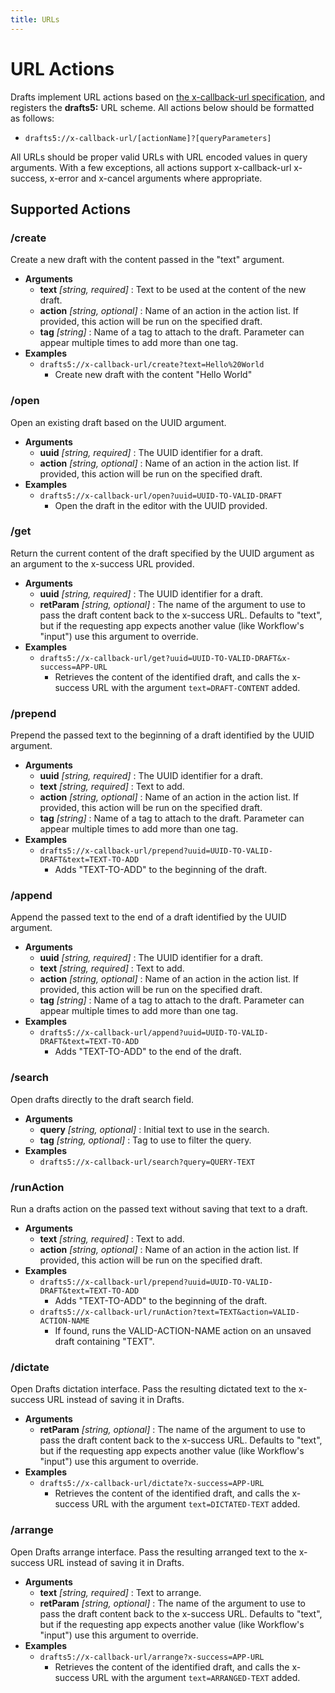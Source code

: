 ```yaml
---
title: URLs
---
```

# URL Actions

Drafts implement URL actions based on [the x-callback-url specification](http://x-callback-url.com/), and registers the **drafts5:** URL scheme.  All actions below should be formatted as follows:

- `drafts5://x-callback-url/[actionName]?[queryParameters]`

All URLs should be proper valid URLs with URL encoded values in query arguments. With a few exceptions, all actions support x-callback-url x-success, x-error and x-cancel arguments where appropriate.

## Supported Actions

### /create

Create a new draft with the content passed in the "text" argument.

- **Arguments**
  - **text** *[string, required]* : Text to be used at the content of the new draft.
  - **action** *[string, optional]* : Name of an action in the action list. If provided, this action will be run on the specified draft.
  - **tag** *[string]* : Name of a tag to attach to the draft. Parameter can appear multiple times to add more than one tag.
- **Examples**
  - `drafts5://x-callback-url/create?text=Hello%20World`
    - Create new draft with the content "Hello World"

### /open

Open an existing draft based on the UUID argument.

- **Arguments**
  - **uuid** *[string, required]* : The UUID identifier for a draft.
  - **action** *[string, optional]* : Name of an action in the action list. If provided, this action will be run on the specified draft.
- **Examples**
  - `drafts5://x-callback-url/open?uuid=UUID-TO-VALID-DRAFT`
    - Open the draft in the editor with the UUID provided.

### /get

Return the current content of the draft specified by the UUID argument as an argument to the x-success URL provided.

- **Arguments**
  - **uuid** *[string, required]* : The UUID identifier for a draft.
  - **retParam** *[string, optional]* : The name of the argument to use to pass the draft content back to the x-success URL.  Defaults to "text", but if the requesting app expects another value (like Workflow's "input") use this argument to override.
- **Examples**
  - `drafts5://x-callback-url/get?uuid=UUID-TO-VALID-DRAFT&x-success=APP-URL`
    - Retrieves the content of the identified draft, and calls the x-success URL with the argument `text=DRAFT-CONTENT` added.

### /prepend

Prepend the passed text to the beginning of a draft identified by the UUID argument.

- **Arguments**
  - **uuid** *[string, required]* : The UUID identifier for a draft.
  - **text** *[string, required]* : Text to add.
  - **action** *[string, optional]* : Name of an action in the action list. If provided, this action will be run on the specified draft.
  - **tag** *[string]* : Name of a tag to attach to the draft. Parameter can appear multiple times to add more than one tag.
- **Examples**
  - `drafts5://x-callback-url/prepend?uuid=UUID-TO-VALID-DRAFT&text=TEXT-TO-ADD`
    - Adds "TEXT-TO-ADD" to the beginning of the draft.

### /append

Append the passed text to the end of a draft identified by the UUID argument.

- **Arguments**
  - **uuid** *[string, required]* : The UUID identifier for a draft.
  - **text** *[string, required]* : Text to add.
  - **action** *[string, optional]* : Name of an action in the action list. If provided, this action will be run on the specified draft.
  - **tag** *[string]* : Name of a tag to attach to the draft. Parameter can appear multiple times to add more than one tag.
- **Examples**
  - `drafts5://x-callback-url/append?uuid=UUID-TO-VALID-DRAFT&text=TEXT-TO-ADD`
    - Adds "TEXT-TO-ADD" to the end of the draft.

### /search

Open drafts directly to the draft search field.

- **Arguments**
  - **query** *[string, optional]* : Initial text to use in the search.
  - **tag** *[string, optional]* : Tag to use to filter the query.
- **Examples**
  - `drafts5://x-callback-url/search?query=QUERY-TEXT`

### /runAction

Run a drafts action on the passed text without saving that text to a draft.

- **Arguments**
  - **text** *[string, required]* : Text to add.
  - **action** *[string, optional]* : Name of an action in the action list. If provided, this action will be run on the specified draft.
- **Examples**
  - `drafts5://x-callback-url/prepend?uuid=UUID-TO-VALID-DRAFT&text=TEXT-TO-ADD`
    - Adds "TEXT-TO-ADD" to the beginning of the draft.
  - `drafts5://x-callback-url/runAction?text=TEXT&action=VALID-ACTION-NAME`
    - If found, runs the VALID-ACTION-NAME action on an unsaved draft containing "TEXT".

### /dictate

Open Drafts dictation interface. Pass the resulting dictated text to the x-success URL instead of saving it in Drafts.

- **Arguments**
  - **retParam** *[string, optional]* : The name of the argument to use to pass the draft content back to the x-success URL.  Defaults to "text", but if the requesting app expects another value (like Workflow's "input") use this argument to override.
- **Examples**
  - `drafts5://x-callback-url/dictate?x-success=APP-URL`
    - Retrieves the content of the identified draft, and calls the x-success URL with the argument `text=DICTATED-TEXT` added.

### /arrange

Open Drafts arrange interface. Pass the resulting arranged text to the x-success URL instead of saving it in Drafts.

- **Arguments**
  - **text** *[string, required]* : Text to arrange.
  - **retParam** *[string, optional]* : The name of the argument to use to pass the draft content back to the x-success URL.  Defaults to "text", but if the requesting app expects another value (like Workflow's "input") use this argument to override.
- **Examples**
  - `drafts5://x-callback-url/arrange?x-success=APP-URL`
    - Retrieves the content of the identified draft, and calls the x-success URL with the argument `text=ARRANGED-TEXT` added.
